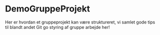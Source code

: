# DemoGruppeProjekt
Her er hvordan et gruppeprojekt kan være struktureret, vi samlet gode tips til blandt andet Git go styring af gruppe arbejde her!
